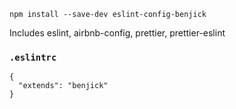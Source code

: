 ```
npm install --save-dev eslint-config-benjick
```

Includes eslint, airbnb-config, prettier, prettier-eslint

### `.eslintrc`
```
{
  "extends": "benjick"
}
```
